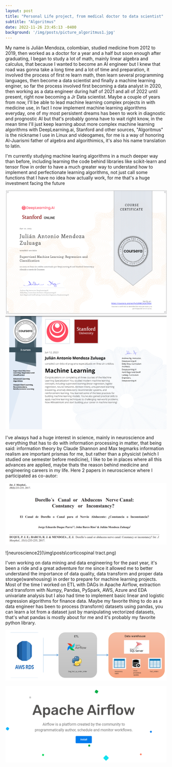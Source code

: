 ```yaml
---
layout: post
title: "Personal Life project, from medical doctor to data scientist"
subtitle: "Algoritmus"
date: 2022-11-26 23:45:13 -0400
background: '/img/posts/picture_algoritmus1.jpg'
---
```


My name is Julián Mendoza, colombian, studied medicine from 2012 to 2019, then worked as a doctor for a year and a half but soon enough after graduating, I began to study a lot of math, mainly linear algebra and calculus, that because I wanted to become an AI engineer but I knew that road was gonna take a long time and a lot of time and preparation, it involved the process of first re learn math, then learn several programming languages, then become a data scientist and finally a machine learning enginer, so far the process involved first becoming a data analyst in 2020, then working as a data engineer during half of 2021 and all of 2022 until present, right now becoming a Jr Data scientist. Maybe a couple of years from now, I'll be able to lead machine learning complex projects in with medicine use, in fact I now implement machine learning algorithms everyday, one of my most persistent dreams has been to work in diagnostic and prognostic AI  but that's probably gonna have to wait right know, in the mean time I'll just keep learning about more complex machine learning algorithms with DeepLearning.ai, Stanford and other sources, "Algoritmus" is the nickname I use in Linux and videogames, for me is a way of honoring Al-Juarismi father of algebra and algorithimics, it's also his name translation to latin.

I'm currently studying machine learing algorithms in a much deeper way than before, including learning the code behind libraries like scikit-learn and tensor flow in order to have a much greater way to understand how to implement and perfectionate learning algorithms, not just call some functions that I have no idea how actually work, for me that's a huge investment facing the future

![coursera](\img\posts\DeepLearning.png)
![specialized_program](\img\posts\diploma.png)

I've always had a huge interest in science, mainly in neuroscience and everything that has to do with information processing in matter, that being said: information theory by Claude Shannon and Max tegmarks information realism are important prismas for me, but rather than a physicist (which I studied one semester before medicine), I like to be in places where all this advances are applied, maybe thats the reason behind medicine and engineering careers in my life. Here 2 papers in neuroscience where I participated as co-autor:

![neuroscience1](\img\posts\dorello_paper.png)

![neuroscience2](\img\posts\corticospinal tract.png)

I'ven working on data mining and data engineering for the past year, it's been a ride and a great adventure for me since it allowed me to better understand the importance of data quality, data transform and proper data storage(warehousing) in order to prepare for machine learning projects.  Most of the time I worked on ETL with DAGs in Apache Airflow, extraction and transform with Numpy, Pandas, PySpark, AWS, Azure and EDA univariate analysis but I also had time to implement basic linear and logistic regression algorithms for finance data. Maybe my favorite thing to do as a data engineer has been to process (transform) datasets using pandas, you can learn a lot from a dataset just by manipulating vectorized datasets, that's what pandas is mostly about for me and it's probably my favorite python library.

![neuroscience2](\img\posts\ETL2.png)

![neuroscience2](\img\posts\apache_airflow.png)

